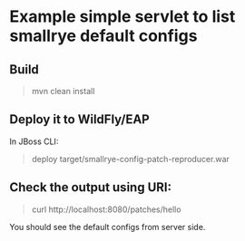 # Example simple servlet to list smallrye default configs

## Build

> mvn clean install

## Deploy it to WildFly/EAP

In JBoss CLI:

> deploy target/smallrye-config-patch-reproducer.war


## Check the output using URI:

> curl  http://localhost:8080/patches/hello

You should see the default configs from server side.


